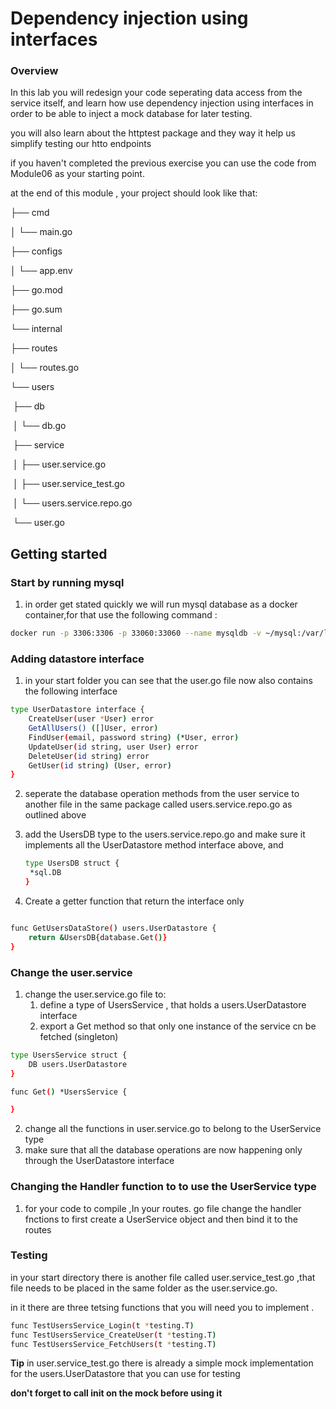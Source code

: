 # Dependency injection using interfaces

### Overview

In this lab you will redesign your code seperating data access from the service itself, and learn how use  dependency injection using interfaces in order to be able to inject a mock database for later testing.

you will also learn about the httptest package and they way it help us simplify testing our htto endpoints

if you haven't completed the previous exercise you can use the code from Module06 as your starting point. 

at the end of this module , your project should look like that:

├── cmd

│  └── main.go

├── configs

│  └── app.env

├── go.mod

├── go.sum

└── internal

  ├── routes

  │  └── routes.go

  └── users

​    ├── db

​    │  └── db.go

​    ├── service

​    │  ├── user.service.go

​    │  ├── user.service_test.go

​    │  └── users.service.repo.go

​    └── user.go

## Getting started 

### Start by running mysql 

1. in order get stated quickly we will run mysql database as a docker container,for that use the following command :

```bash
docker run -p 3306:3306 -p 33060:33060 --name mysqldb -v ~/mysql:/var/lib/mysql -e MYSQL_ROOT_PASSWORD=pass -d mysql

```

### Adding datastore interface

1. in your start folder you can see that the user.go file now also contains the following interface 

```bash
type UserDatastore interface {
	CreateUser(user *User) error
	GetAllUsers() ([]User, error)
	FindUser(email, password string) (*User, error)
	UpdateUser(id string, user User) error
	DeleteUser(id string) error
	GetUser(id string) (User, error)
}
```

2. seperate the database operation methods from the user service to another file in the same package called  users.service.repo.go as outlined above

3. add the UsersDB type to the users.service.repo.go and make sure it implements all the UserDatastore method interface above, and 

   ```bash
   type UsersDB struct {
   	*sql.DB
   }
   ```

4. Create a getter function that return the interface only 

```bash

func GetUsersDataStore() users.UserDatastore {
	return &UsersDB{database.Get()}
}
```

### Change the user.service 

1. change the user.service.go file to:
   1. define a type of  UsersService , that holds a users.UserDatastore interface
   2.  export a Get method so that only one instance of the service cn be fetched (singleton)

```bash
type UsersService struct {
	DB users.UserDatastore
}

func Get() *UsersService {

}
```

2. change all the functions in user.service.go to belong to the UserService type
3. make sure that all the database operations are now happening only through the UserDatastore interface

### Changing the Handler function to to use the UserService type

1. for your code to compile ,In  your routes. go file change the handler fnctions to first create a UserService object and then bind it to the routes


### Testing 

in your start directory there is another file called user.service_test.go ,that file needs to be placed in the same folder as the user.service.go.

 in it there are three tetsing functions that you will need you to implement .

```bash
func TestUsersService_Login(t *testing.T) 
func TestUsersService_CreateUser(t *testing.T)
func TestUsersService_FetchUsers(t *testing.T)
```

**Tip** in user.service_test.go there is already a simple mock implementation for the users.UserDatastore that you can use for testing

**don't forget to call init on the mock before using it**

